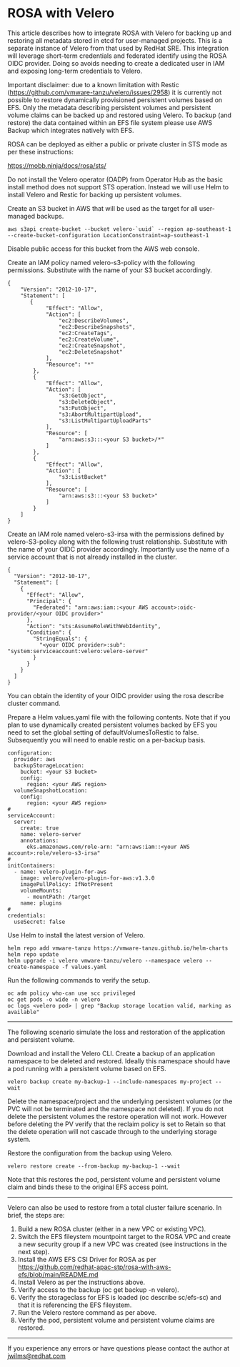 # ROSA with Velero

This article describes how to integrate ROSA with Velero for backing up and restoring all metadata stored in etcd for user-managed projects. This is a separate instance of Velero from that used by RedHat SRE. This integration will leverage short-term credentials and federated identify using the ROSA OIDC provider. Doing so avoids needing to create a dedicated user in IAM and exposing long-term credentials to Velero.

Important disclaimer: due to a known limitation with Restic (https://github.com/vmware-tanzu/velero/issues/2958) it is currently not possible to restore dynamically provisioned persistent volumes based on EFS. Only the metadata describing persistent volumes and persistent volume claims can be backed up and restored using Velero. To backup (and restore) the data contained within an EFS file system please use AWS Backup which integrates natively with EFS.

ROSA can be deployed as either a public or private cluster in STS mode as per these instructions:

https://mobb.ninja/docs/rosa/sts/

Do not install the Velero operator (OADP) from Operator Hub as the basic install method does not support STS operation. Instead we will use Helm to install Velero and Restic for backing up persistent volumes.

Create an S3 bucket in AWS that will be used as the target for all user-managed backups.

	aws s3api create-bucket --bucket velero-`uuid` --region ap-southeast-1 --create-bucket-configuration LocationConstraint=ap-southeast-1

Disable public access for this bucket from the AWS web console.

Create an IAM policy named velero-s3-policy with the following permissions. Substitute with the name of your S3 bucket accordingly.

	{
	    "Version": "2012-10-17",
	    "Statement": [
	       {
	            "Effect": "Allow",
	            "Action": [
	                "ec2:DescribeVolumes",
	                "ec2:DescribeSnapshots",
	                "ec2:CreateTags",
	                "ec2:CreateVolume",
	                "ec2:CreateSnapshot",
	                "ec2:DeleteSnapshot"
	            ],
	            "Resource": "*"
	        },			
	        {
	            "Effect": "Allow",
	            "Action": [
	                "s3:GetObject",
	                "s3:DeleteObject",
	                "s3:PutObject",
	                "s3:AbortMultipartUpload",
	                "s3:ListMultipartUploadParts"
	            ],
	            "Resource": [
	                "arn:aws:s3:::<your S3 bucket>/*"
	            ]
	        },
	        {
	            "Effect": "Allow",
	            "Action": [
	                "s3:ListBucket"
	            ],
	            "Resource": [
	                "arn:aws:s3:::<your S3 bucket>"
	            ]
	        }
	    ]
	}

Create an IAM role named velero-s3-irsa with the permissions defined by velero-S3-policy along with the following trust relationship. Substitute with the name of your OIDC provider accordingly. Importantly use the name of a service account that is not already installed in the cluster.

	{
	  "Version": "2012-10-17",
	  "Statement": [
	    {
	      "Effect": "Allow",
	      "Principal": {
	        "Federated": "arn:aws:iam::<your AWS account>:oidc-provider/<your OIDC provider>"
	      },
	      "Action": "sts:AssumeRoleWithWebIdentity",
	      "Condition": {
	        "StringEquals": {
	          "<your OIDC provider>:sub": "system:serviceaccount:velero:velero-server"
	        }
	      }
	    }
	  ]
	}

You can obtain the identity of your OIDC provider using the rosa describe cluster command.

Prepare a Helm values.yaml file with the following contents. Note that if you plan to use dynamically created persistent volumes backed by EFS you need to set the global setting of defaultVolumesToRestic to false. Subsequently you will need to enable restic on a per-backup basis.

	configuration:
	  provider: aws
	  backupStorageLocation:
	    bucket: <your S3 bucket>
	    config:
	      region: <your AWS region>
	  volumeSnapshotLocation:
	    config:
	      region: <your AWS region>
	#
	serviceAccount:
	  server:
	    create: true
	    name: velero-server
	    annotations:
	      eks.amazonaws.com/role-arn: "arn:aws:iam::<your AWS account>:role/velero-s3-irsa"
	#
	initContainers:
	  - name: velero-plugin-for-aws
	    image: velero/velero-plugin-for-aws:v1.3.0
	    imagePullPolicy: IfNotPresent
	    volumeMounts:
	      - mountPath: /target
		name: plugins
	#
	credentials:
	  useSecret: false

Use Helm to install the latest version of Velero.

	helm repo add vmware-tanzu https://vmware-tanzu.github.io/helm-charts
	helm repo update
	helm upgrade -i velero vmware-tanzu/velero --namespace velero --create-namespace -f values.yaml

Run the following commands to verify the setup.

	oc adm policy who-can use scc privileged
	oc get pods -o wide -n velero
	oc logs <velero pod> | grep "Backup storage location valid, marking as available"

***

The following scenario simulate the loss and restoration of the application and persistent volume.

Download and install the Velero CLI. Create a backup of an application namespace to be deleted and restored. Ideally this namespace should have a pod running with a persistent volume based on EFS.

	velero backup create my-backup-1 --include-namespaces my-project --wait

Delete the namespace/project and the underlying persistent volumes (or the PVC will not be terminated and the namespace not deleted). If you do not delete the persistent volumes the restore operation will not work. However before deleting the PV verify that the reclaim policy is set to Retain so that the delete operation will not cascade through to the underlying storage system.

Restore the configuration from the backup using Velero.

	velero restore create --from-backup my-backup-1 --wait

Note that this restores the pod, persistent volume and persistent volume claim and binds these to the original EFS access point.

***

Velero can also be used to restore from a total cluster failure scenario. In brief, the steps are:

1. Build a new ROSA cluster (either in a new VPC or existing VPC).
2. Switch the EFS fileystem mountpoint target to the ROSA VPC and create a new security group if a new VPC was created (see instructions in the next step).
3. Install the AWS EFS CSI Driver for ROSA as per https://github.com/redhat-apac-stp/rosa-with-aws-efs/blob/main/README.md
4. Install Velero as per the instructions above.
5. Verify access to the backup (oc get backup -n velero).
6. Verify the storageclass for EFS is loaded (oc describe sc/efs-sc) and that it is referencing the EFS fileystem.
7. Run the Velero restore command as per above.
8. Verify the pod, persistent volume and persistent volume claims are restored.

***

If you experience any errors or have questions please contact the author at jwilms@redhat.com

